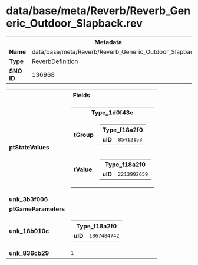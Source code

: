 <h1>data/base/meta/Reverb/Reverb_Generic_Outdoor_Slapback.rev</h1><table><tr><th colspan="100%">Metadata</th></tr><tr><td><b>Name</b></td><td>data/base/meta/Reverb/Reverb_Generic_Outdoor_Slapback.rev</td></tr><tr><td><b>Type</b></td><td>ReverbDefinition</td></tr><tr><td><b>SNO ID</b></td><td>136968</td></tr></table>

<table><tr><th colspan="100%">Fields</th></tr><tr><td><b>ptStateValues</b></td><td><table><tr><th colspan="100%">Type_1d0f43e</th></tr><tr><td><b>tGroup</b></td><td><table><tr><th colspan="100%">Type_f18a2f0</th></tr><tr><td><b>uID</b></td><td><code>85412153</code></td></tr></table>

</td></tr><tr><td><b>tValue</b></td><td><table><tr><th colspan="100%">Type_f18a2f0</th></tr><tr><td><b>uID</b></td><td><code>2213992659</code></td></tr></table>

</td></tr></table>


</td></tr><tr><td><b>unk_3b3f006</b></td><td></td></tr><tr><td><b>ptGameParameters</b></td><td></td></tr><tr><td><b>unk_18b010c</b></td><td><table><tr><th colspan="100%">Type_f18a2f0</th></tr><tr><td><b>uID</b></td><td><code>1867484742</code></td></tr></table>

</td></tr><tr><td><b>unk_836cb29</b></td><td><code>1</code></td></tr></table>

